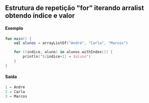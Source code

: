 
## Estrutura de repetição "for" iterando arralist obtendo índice e valor


#### Exemplo

```kotlin
fun main() {
    val alunos = arrayListOf("André", "Carla", "Marcos")

    for ((indice, aluno) in alunos.withIndex()) {
        println("${indice+1} = $aluno")
    }
}
```

#### Saída
```kotlin
1 = André
2 = Carla
3 = Marcos
```